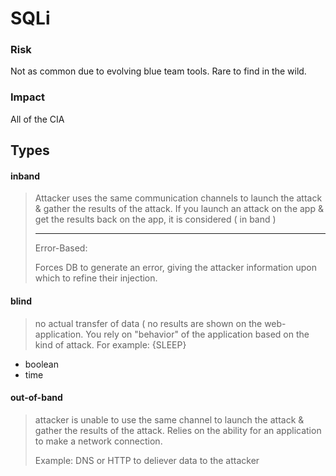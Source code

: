 # SQLi

### Risk
Not as common due to evolving blue team tools. Rare to find in the wild.

### Impact
All of the CIA 

## Types

#### inband
> Attacker uses the same communication channels to launch the attack & gather the results of the attack.
> If you launch an attack on the app & get the results back on the app, it is considered ( in band )
>
> ------------------------------
> Error-Based:
>
> Forces DB to generate an error, giving the attacker information upon which to refine their injection.

#### blind
 > no actual transfer of data ( no results are shown on the web-application. You rely on "behavior" of the application based on the kind of attack. For example: {SLEEP}
  
  - boolean
  - time    


#### out-of-band
> attacker is unable to use the same channel to launch the attack & gather the results of the attack. Relies on the ability for an application to make a network connection.
>
> Example: DNS or HTTP to deliever data to the attacker

 
